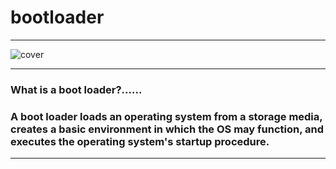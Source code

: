 # bootloader

---

![cover](https://github.com/user-attachments/assets/2c3b11f0-dbf5-4134-9506-14ab066e8297)

---
### **What is a boot loader?......**



### **A boot loader loads an operating system from a storage media, creates a basic environment in which the OS may function, and executes the operating system's startup procedure.**

---
